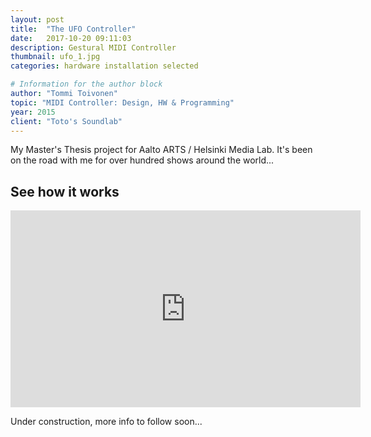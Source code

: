 ```yaml
---
layout: post
title:  "The UFO Controller"
date:   2017-10-20 09:11:03
description: Gestural MIDI Controller
thumbnail: ufo_1.jpg
categories: hardware installation selected

# Information for the author block
author: "Tommi Toivonen"
topic: "MIDI Controller: Design, HW & Programming"
year: 2015
client: "Toto's Soundlab"
---
```


My Master's Thesis project for Aalto ARTS / Helsinki Media Lab. It's been on the road with me for over hundred shows around the world... 

## See how it works

<iframe width="560" height="315" src="https://www.youtube.com/embed/yKZ-j8Bn5jM?showinfo=0" frameborder="0" allow="autoplay; encrypted-media" allowfullscreen></iframe>

Under construction, more info to follow soon...